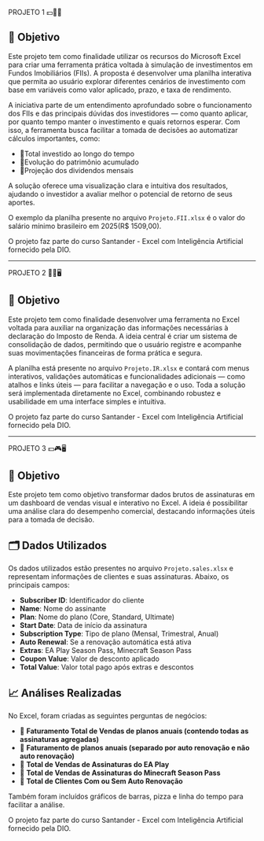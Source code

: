 PROJETO 1 💵🧱🏦

## 📌 Objetivo

Este projeto tem como finalidade utilizar os recursos do Microsoft Excel para criar uma ferramenta prática voltada à simulação de investimentos em Fundos Imobiliários (FIIs). A proposta é desenvolver uma planilha interativa que permita ao usuário explorar diferentes cenários de investimento com base em variáveis como valor aplicado, prazo, e taxa de rendimento.

A iniciativa parte de um entendimento aprofundado sobre o funcionamento dos FIIs e das principais dúvidas dos investidores — como quanto aplicar, por quanto tempo manter o investimento e quais retornos esperar. Com isso, a ferramenta busca facilitar a tomada de decisões ao automatizar cálculos importantes, como:
- 🔹Total investido ao longo do tempo
- 🔹Evolução do patrimônio acumulado
- 🔹Projeção dos dividendos mensais

A solução oferece uma visualização clara e intuitiva dos resultados, ajudando o investidor a avaliar melhor o potencial de retorno de seus aportes.

O exemplo da planilha presente no arquivo `Projeto.FII.xlsx` é o valor do salário mínimo brasileiro em 2025(R$ 1509,00).

O projeto faz parte do curso Santander - Excel com Inteligência Artificial fornecido pela DIO.

-----------------------------------------------------------------------------------------------------------------------------------------------------------------------------------
PROJETO 2 🦁💵🖥️

## 📌 Objetivo

Este projeto tem como finalidade desenvolver uma ferramenta no Excel voltada para auxiliar na organização das informações necessárias à declaração do Imposto de Renda. A ideia central é criar um sistema de consolidação de dados, permitindo que o usuário registre e acompanhe suas movimentações financeiras de forma prática e segura.

A planilha está presente no arquivo `Projeto.IR.xlsx` e contará com menus interativos, validações automáticas e funcionalidades adicionais — como atalhos e links úteis — para facilitar a navegação e o uso. Toda a solução será implementada diretamente no Excel, combinando robustez e usabilidade em uma interface simples e intuitiva.

O projeto faz parte do curso Santander - Excel com Inteligência Artificial fornecido pela DIO.

-----------------------------------------------------------------------------------------------------------------------------------------------------------------------------------
PROJETO 3 💵🎮🖥️

## 📌 Objetivo

Este projeto tem como objetivo transformar dados brutos de assinaturas em um dashboard de vendas visual e interativo no Excel. A ideia é possibilitar uma análise clara do desempenho comercial, destacando informações úteis para a tomada de decisão.

## 🗂️ Dados Utilizados

Os dados utilizados estão presentes no arquivo `Projeto.sales.xlsx` e representam informações de clientes e suas assinaturas. Abaixo, os principais campos:

- **Subscriber ID**: Identificador do cliente
- **Name**: Nome do assinante
- **Plan**: Nome do plano (Core, Standard, Ultimate)
- **Start Date**: Data de início da assinatura
- **Subscription Type**: Tipo de plano (Mensal, Trimestral, Anual)
- **Auto Renewal**: Se a renovação automática está ativa
- **Extras**: EA Play Season Pass, Minecraft Season Pass
- **Coupon Value**: Valor de desconto aplicado
- **Total Value**: Valor total pago após extras e descontos

## 📈 Análises Realizadas

No Excel, foram criadas as seguintes perguntas de negócios:

- 🔹 **Faturamento Total de Vendas de planos anuais (contendo todas as assinaturas agregadas)**
- 🔹 **Faturamento de planos anuais (separado por auto renovação e não auto renovação)**
- 🔹 **Total de Vendas de Assinaturas do EA Play**
- 🔹 **Total de Vendas de Assinaturas do Minecraft Season Pass**
- 🔹 **Total de Clientes Com ou Sem Auto Renovação**

Também foram incluídos gráficos de barras, pizza e linha do tempo para facilitar a análise.

O projeto faz parte do curso Santander - Excel com Inteligência Artificial fornecido pela DIO.
